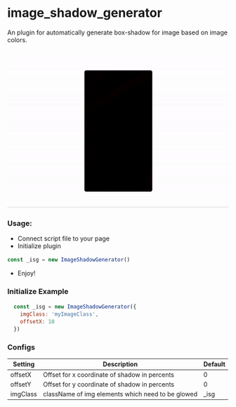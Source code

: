 # image_shadow_generator
An plugin for automatically generate box-shadow for image based on image colors.

![Demo GIF](https://raw.githubusercontent.com/DSlike/image_shadow_generator/master/demo.gif "Example image")

### Usage:
 - Connect script file to your page
 - Initialize plugin
 ```javascript  
 const _isg = new ImageShadowGenerator()
 ```
 - Enjoy!

### Initialize Example
```javascript
  const _isg = new ImageShadowGenerator({
    imgClass: 'myImageClass',
    offsetX: 10
  })
```

### Configs

| Setting | Description | Default |
---|---|---|
offsetX| Offset for x coordinate of shadow in percents | 0 |
offsetY| Offset for y coordinate of shadow in percents | 0 |
imgClass | className of img elements which need to be glowed | _isg |
